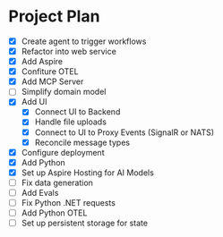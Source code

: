 # Project Plan

- [X] Create agent to trigger workflows
- [X] Refactor into web service
- [X] Add Aspire
- [X] Confiture OTEL
- [X] Add MCP Server
- [ ] Simplify domain model
- [X] Add UI
    - [X] Connect UI to Backend
    - [X] Handle file uploads
    - [X] Connect to UI to Proxy Events (SignalR or NATS)
    - [X] Reconcile message types
- [X] Configure deployment
- [X] Add Python
- [X] Set up Aspire Hosting for AI Models
- [ ] Fix data generation
- [ ] Add Evals
- [ ] Fix Python .NET requests
- [ ] Add Python OTEL
- [ ] Set up persistent storage for state